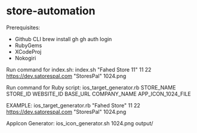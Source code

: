# store-automation

Prerequisites:
- Github CLI
    brew install gh
    gh auth login
- RubyGems
- XCodeProj
- Nokogiri

Run command for index.sh:
index.sh "Fahed Store 11" 11 22 https://dev.satorespal.com "StoresPal" 1024.png


Run command for Ruby script: 
ios_target_generator.rb STORE_NAME STORE_ID WEBSITE_ID BASE_URL COMPANY_NAME APP_ICON_1024_FILE

EXAMPLE: 
ios_target_generator.rb "Fahed Store" 11 22 https://dev.satorespal.com "StoresPal" 1024.png


AppIcon Generator: ios_icon_generator.sh 1024.png output/
